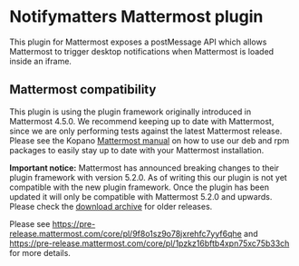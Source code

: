 # Notifymatters Mattermost plugin

This plugin for Mattermost exposes a postMessage API which allows Mattermost
to trigger desktop notifications when Mattermost is loaded inside an iframe.

## Mattermost compatibility

This plugin is using the plugin framework originally introduced in Mattermost 4.5.0. We recommend keeping up to date with Mattermost, since we are only performing tests against the latest Mattermost release. Please see the Kopano [Mattermost manual](https://documentation.kopano.io/kopano_mattermost_manual/) on how to use our deb and rpm packages to easily stay up to date with your Mattermost installation.

**Important notice:** Mattermost has announced breaking changes to their plugin framework with version 5.2.0. As of writing this our plugin is not yet compatible with the new plugin framework. Once the plugin has been updated it will only be compatible with Mattermost 5.2.0 and upwards. Please check the [download archive](https://download.kopano.io/community/mattermost-plugin-notifymatters:/) for older releases.

Please see https://pre-release.mattermost.com/core/pl/9f8o1sz9o78jxrehfc7yyf6qhe and https://pre-release.mattermost.com/core/pl/1pzkz16bftb4xpn75xc75b33ch for more details.
